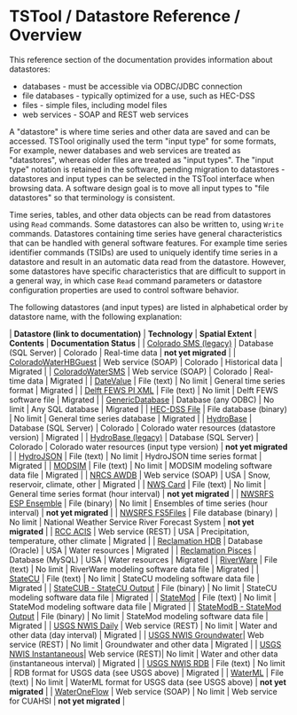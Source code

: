 # TSTool / Datastore Reference / Overview #

This reference section of the documentation provides information about datastores:

* databases - must be accessible via ODBC/JDBC connection
* file databases - typically optimized for a use, such as HEC-DSS
* files - simple files, including model files
* web services - SOAP and REST web services

A "datastore" is where time series and other data are saved and can be accessed.
TSTool originally used the term "input type" for some formats,
For example, newer databases and web services are treated as "datastores",
whereas older files are treated as "input types".
The "input type" notation is retained in the software,
pending migration to datastores - datastores and input types
can be selected in the TSTool interface when browsing data.
A software design goal is to move all input types to "file datastores" so that terminology is consistent.

Time series, tables, and other data objects can be read from datastores using `Read` commands.
Some datastores can also be written to, using `Write` commands.
Datastores containing time series have general characteristics that can be handled with general software features.
For example time series identifier commands (TSIDs) are used to uniquely identify time series in
a datastore and result in an automatic data read from the datastore.
However, some datastores have specific characteristics that are difficult to support in a general way,
in which case `Read` command parameters or datastore configuration properties are used to control software behavior.

The following datastores (and input types) are listed in alphabetical order by datastore name, with the following explanation:

| **Datastore (link to documentation)**                             | **Technology**         | **Spatial Extent** | **Contents**                                   | **Documentation Status** |
| [Colorado SMS (legacy)](ColoradoSMSDatabase/ColoradoSMSDatabase)  | Database (SQL Server)  | Colorado           | Real-time data                                 | **not yet migrated**     |
| [ColoradoWaterHBGuest](ColoradoWaterHBGuest/ColoradoWaterHBGuest) | Web service (SOAP)     | Colorado           | Historical data                                | Migrated |
| [ColoradoWaterSMS](ColoradoWaterSMS/ColoradoWaterSMS)             | Web service (SOAP)     | Colorado           | Real-time data                                 | Migrated |
| [DateValue](DateValue/DateValue)                                  | File (text)            | No limit           | General time series format                     | Migrated |
| [Delft FEWS PI XML](Delft-FEWS-PI-XML/Delft-FEWS-PI-XML)          | File (text)            | No limit           | Delft FEWS software file                       | Migrated |
| [GenericDatabase](GenericDatabase/GenericDatabase)                | Database (any ODBC)    | No limit           | Any SQL database                               | Migrated |
| [HEC-DSS File](HEC-DSS/HEC-DSS)                                   | File database (binary) | No limit           | General time series database                   | Migrated |
| [HydroBase](CO-HydroBase/CO-HydroBase)                            | Database (SQL Server)  | Colorado           | Colorado water resources (datastore version)   | Migrated |
| [HydroBase (legacy)](HydroBase/HydroBase-legacy)                  | Database (SQL Server)  | Colorado           | Colorado water resources (input type version)  | **not yet migrated**     |
| [HydroJSON](HydroJSON/HydroJSON)                                  | File (text)            | No limit           | HydroJSON time series format                   | Migrated |
| [MODSIM](MODSIM/MODSIM)                                           | File (text)            | No limit           | MODSIM modeling software data file             | Migrated |
| [NRCS AWDB](NRCS-AWDB/NRCS-AWDB)                                  | Web service (SOAP)     | USA                | Snow, reservoir, climate, other                | Migrated |
| [NWS Card](NwsCard/NwsCard)                                       | File (text)            | No limit           | General time series format (hour interval)     | **not yet migrated**     |
| [NWSRFS ESP Ensemble](NwsrfsEspEnsemble/NwsrfsEspEnsemble)        | File (binary)          | No limit           | Ensembles of time series (hour interval)       | **not yet migrated**     |
| [NWSRFS FS5Files](NwsrfsFs5files/NwsrfsFs5files)                  | File database (binary) | No limit           | National Weather Service River Forecast System | **not yet migrated**     |
| [RCC ACIS](RCC-ACIS/RCC-ACIS)                                     | Web service (REST)     | USA                | Precipitation, temperature, other climate      | Migrated |
| [Reclamation HDB](ReclamationHdb/ReclamationHdb)                  | Database (Oracle)      | USA                | Water resources                                | Migrated |
| [Reclamation Pisces](ReclamationPisces/ReclamationPisces)         | Database (MySQL)       | USA                | Water resources                                | Migrated |
| [RiverWare](RiverWare/RiverWare)                                  | File (text)            | No limit           | RiverWare modeling software data file          | Migrated |
| [StateCU](StateCU/StateCU)                                        | File (text)            | No limit           | StateCU modeling software data file            | Migrated |
| [StateCUB - StateCU Output](StateCUB/StateCUB)                    | File (binary)          | No limit           | StateCU modeling software data file            | Migrated |
| [StateMod](StateMod/StateMod)                                     | File (text)            | No limit           | StateMod modeling software data file           | Migrated |
| [StateModB - StateMod Output](StateModB/StateModB)                | File (binary)          | No limit           | StateMod modeling software data file           | Migrated |
| [USGS NWIS Daily](USGS-NWIS-Daily/USGS-NWIS-Daily)                | Web service (REST)     | No limit           | Water and other data (day interval)            | Migrated |
| [USGS NWIS Groundwater](USGS-NWIS-Groundwater/USGS-NWIS-Groundwater)| Web service (REST)   | No limit           | Groundwater and other data                     | Migrated |
| [USGS NWIS Instantaneous](USGS-NWIS-Instantaneous/USGS-NWIS-Instantaneous)| Web service (REST)| No limit        | Water and other data (instantaneous interval)  | Migrated |
| [USGS NWIS RDB](USGS-NWIS-RDB/USGS-NWIS-RDB)                      | File (text)            | No limit           | RDB format for USGS data (see USGS above)      | Migrated |
| [WaterML](WaterML/WaterML)                                        | File (text)            | No limit           | WaterML format for USGS data (see USGS above)  | **not yet migrated**     |
| [WaterOneFlow](WaterOneFlow/WaterOneFlow)                         | Web service (SOAP)     | No limit           | Web service for CUAHSI                         | **not yet migrated**     |
